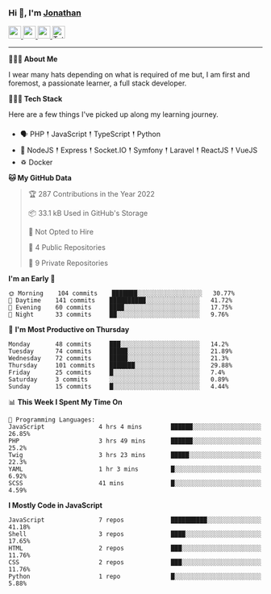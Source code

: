 ### Hi 👋, I'm [Jonathan](https://jonathan-d.ch) 

<p>
  <a href="https://www.twitter.com/redkill2108">
    <img src="https://img.shields.io/badge/twitter-%231DA1F2.svg?&style=for-the-badge&logo=twitter&logoColor=white" height=25>
  </a>
  <a href="https://www.linkedin.com/in/jdebetaz">
    <img src="https://img.shields.io/badge/linkedin-%230077B5.svg?&style=for-the-badge&logo=linkedin&logoColor=white" height=25>
  </a>
  <a href="https://www.instagram.com/jdebetaz/">
    <img src="https://img.shields.io/badge/instagram-%23E4405F.svg?&style=for-the-badge&logo=instagram&logoColor=white" height=25>
  </a>
  <a href="https://wakatime.com/@5c95ead1-71ee-4ecc-9a32-6c2b293dd432">
    <img src="https://wakatime.com/badge/user/5c95ead1-71ee-4ecc-9a32-6c2b293dd432.svg?style=for-the-badge" height=25 alt="Total time coded since Aug 23 2019" />
  </a>
</p>

-------

**🙋🏻‍♂️ About Me** 

<p>I wear many hats depending on what is required of me but, I am first and foremost, a passionate learner, a full stack developer.</p>

**👨🏻‍💻 Tech Stack** 

<p>Here are a few things I've picked up along my learning journey.</p>

- 🗣 PHP 𒑰 JavaScript 𒑰 TypeScript 𒑰 Python
- 🎒 NodeJS 𒑰 Express 𒑰 Socket.IO 𒑰 Symfony 𒑰 Laravel 𒑰 ReactJS 𒑰 VueJS
- ♽ Docker

<!--START_SECTION:waka-->
**🐱 My GitHub Data** 

> 🏆 287 Contributions in the Year 2022
 > 
> 📦 33.1 kB Used in GitHub's Storage 
 > 
> 🚫 Not Opted to Hire
 > 
> 📜 4 Public Repositories 
 > 
> 🔑 9 Private Repositories  
 > 
**I'm an Early 🐤** 

```text
🌞 Morning    104 commits    ███████░░░░░░░░░░░░░░░░░░   30.77% 
🌆 Daytime    141 commits    ██████████░░░░░░░░░░░░░░░   41.72% 
🌃 Evening    60 commits     ████░░░░░░░░░░░░░░░░░░░░░   17.75% 
🌙 Night      33 commits     ██░░░░░░░░░░░░░░░░░░░░░░░   9.76%

```
📅 **I'm Most Productive on Thursday** 

```text
Monday       48 commits     ███░░░░░░░░░░░░░░░░░░░░░░   14.2% 
Tuesday      74 commits     █████░░░░░░░░░░░░░░░░░░░░   21.89% 
Wednesday    72 commits     █████░░░░░░░░░░░░░░░░░░░░   21.3% 
Thursday     101 commits    ███████░░░░░░░░░░░░░░░░░░   29.88% 
Friday       25 commits     █░░░░░░░░░░░░░░░░░░░░░░░░   7.4% 
Saturday     3 commits      ░░░░░░░░░░░░░░░░░░░░░░░░░   0.89% 
Sunday       15 commits     █░░░░░░░░░░░░░░░░░░░░░░░░   4.44%

```


📊 **This Week I Spent My Time On** 

```text
💬 Programming Languages: 
JavaScript               4 hrs 4 mins        ██████░░░░░░░░░░░░░░░░░░░   26.85% 
PHP                      3 hrs 49 mins       ██████░░░░░░░░░░░░░░░░░░░   25.2% 
Twig                     3 hrs 23 mins       █████░░░░░░░░░░░░░░░░░░░░   22.3% 
YAML                     1 hr 3 mins         █░░░░░░░░░░░░░░░░░░░░░░░░   6.92% 
SCSS                     41 mins             █░░░░░░░░░░░░░░░░░░░░░░░░   4.59%

```

**I Mostly Code in JavaScript** 

```text
JavaScript               7 repos             ██████████░░░░░░░░░░░░░░░   41.18% 
Shell                    3 repos             ████░░░░░░░░░░░░░░░░░░░░░   17.65% 
HTML                     2 repos             ███░░░░░░░░░░░░░░░░░░░░░░   11.76% 
CSS                      2 repos             ███░░░░░░░░░░░░░░░░░░░░░░   11.76% 
Python                   1 repo              █░░░░░░░░░░░░░░░░░░░░░░░░   5.88%

```



<!--END_SECTION:waka-->
